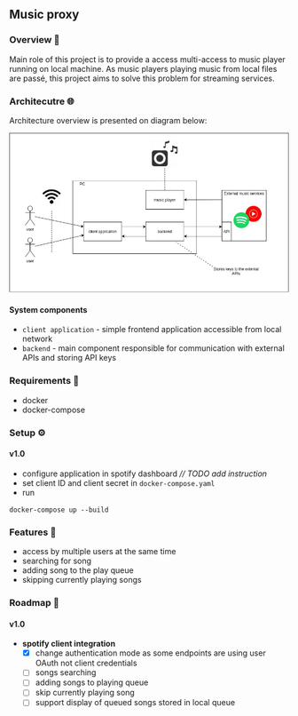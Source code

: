 ## __Music proxy__

### __Overview 🔎__

Main role of this project is to provide a access multi-access to music player running on local machine. As music players playing music from local files are passé, this project aims to solve this problem for streaming services.

### __Architecutre 🌐__

Architecture overview is presented on diagram below:

![alt text](docs/assets/arch_overview.jpg "System architecture overview")

#### __System components__
- `client application` - simple frontend application accessible from local network
- `backend` - main component responsible for communication with external APIs and storing API keys


### __Requirements 🔧__
- docker
- docker-compose

### __Setup ⚙️__
#### __v1.0__
- configure application in spotify dashboard _// TODO add instruction_
- set client ID and client secret in `docker-compose.yaml`
- run
```
docker-compose up --build
```

### __Features 🚀__
- access by multiple users at the same time
- searching for song
- adding song to the play queue
- skipping currently playing songs

### __Roadmap 🚗__
#### __v1.0__
- __spotify client integration__
  - [x] change authentication mode as some endpoints are using user OAuth not client credentials
  - [ ] songs searching
  - [ ] adding songs to playing queue
  - [ ] skip currently playing song
  - [ ] support display of queued songs stored in local queue
